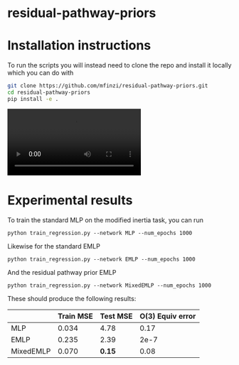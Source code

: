 # residual-pathway-priors

# Installation instructions
To run the scripts you will instead need to clone the repo and install it locally which you can do with
```bash
git clone https://github.com/mfinzi/residual-pathway-priors.git
cd residual-pathway-priors
pip install -e .
```
![video](https://user-images.githubusercontent.com/12687085/114929977-7bdaeb80-9e02-11eb-88e9-3e14262d5392.mp4)

# Experimental results
To train the standard MLP on the modified inertia task, you can run
```
python train_regression.py --network MLP --num_epochs 1000
```
Likewise for the standard EMLP

```
python train_regression.py --network EMLP --num_epochs 1000
```
And the residual pathway prior EMLP
```
python train_regression.py --network MixedEMLP --num_epochs 1000
```

These should produce the following results:

|| Train MSE | Test MSE  | O(3) Equiv error  |
|---------|------|------|------|
|MLP |   0.034  | 4.78 | 0.17 |
|EMLP|   0.235 | 2.39 | 2e-7 |
|MixedEMLP|   0.070 | **0.15** | 0.08 |
